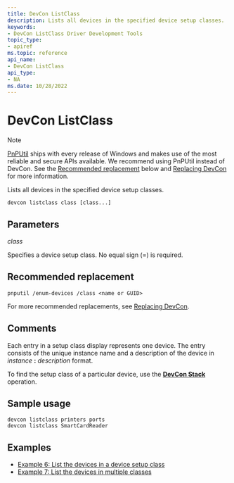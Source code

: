 ```yaml
---
title: DevCon ListClass
description: Lists all devices in the specified device setup classes.
keywords:
- DevCon ListClass Driver Development Tools
topic_type:
- apiref
ms.topic: reference
api_name:
- DevCon ListClass
api_type:
- NA
ms.date: 10/28/2022
---
```


# DevCon ListClass

> [!NOTE]
> [PnPUtil](pnputil.md) ships with every release of Windows and makes use of the most reliable and secure APIs available. We recommend using PnPUtil instead of DevCon. See the [Recommended replacement](#recommended-replacement) below and [Replacing DevCon](devcon-migration.md) for more information.

Lists all devices in the specified device setup classes.

``` console
devcon listclass class [class...]
```

## Parameters

*class*

Specifies a device setup class. No equal sign (=) is required.

## Recommended replacement

``` console
pnputil /enum-devices /class <name or GUID>
```

For more recommended replacements, see [Replacing DevCon](devcon-migration.md).

## Comments

Each entry in a setup class display represents one device. The entry consists of the unique instance name and a description of the device in *instance* **:** *description* format.

To find the setup class of a particular device, use the **[DevCon Stack](devcon-stack.md)** operation.

## Sample usage

``` console
devcon listclass printers ports
devcon listclass SmartCardReader
```

## Examples

- [Example 6: List the devices in a device setup class](devcon-examples.md#example-6-list-the-devices-in-a-device-setup-class)
- [Example 7: List the devices in multiple classes](devcon-examples.md#example-7-list-the-devices-in-multiple-classes)
